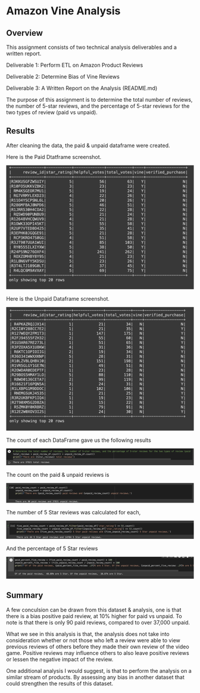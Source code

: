 # Amazon Vine Analysis

## Overview

This assignment consists of two technical analysis deliverables and a written report. 

Deliverable 1: Perform ETL on Amazon Product Reviews

Deliverable 2: Determine Bias of Vine Reviews

Deliverable 3: A Written Report on the Analysis (README.md)

The purpose of this assignment is to determine the total number of reviews, the number of 5-star reviews, and the percentage of 5-star reviews for the two types of review (paid vs unpaid).


## Results
After cleaning the data, the paid & unpaid dataframe were created.

Here is the Paid Dtatframe screenshot.

![](Resources/Paid_Dataframe.png)


Here is the Unpaid Dataframe screenshot.

![](Resources/Unpaid_Dataframe.png)

The count of each DataFrame gave us the following results

![](Resources/Total_Reviews.png)

The count on the paid & unpaid reviews is

![](Resources/Paid_Unpaid_Reviews.png)

The number of 5 Star reviews was calculated for each,

![](Resources/5star_Review.png)

And the percentage of 5 Star reviews

![](Resources/5star_Review_percentage.png)

## Summary

A few conculsion can be drawn from this dataset & analysis, one is that there is a bias positive paid review, at 10% higher for paid vs unpaid. To note is that there is only 90 paid reviews, compared to over 37,000 unpaid.

What we see in this analysis is that, the analysis does not take into consideration whether or not those who left a review were able to view previous reviews of others before they made their own review of the video game. Positive reviews may influence others to also leave positive reviews or lessen the negative impact of the review.

One additional analysis I would suggest, is that to perform the analysis on a similar stream of products. By assessing any bias in another dataset that could strengthen the results of this dataset.
